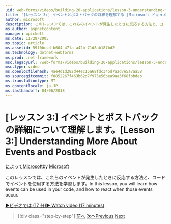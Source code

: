 ```yaml
---
uid: web-forms/videos/building-20-applications/lesson-3-understanding-more-about-events-and-postback
title: '[レッスン 3:] イベントとポストバックの詳細を理解する |Microsoft ドキュメント'
author: microsoft
description: このレッスンでは、これらのイベントが発生したときに反応する方法と、コードでイベントを使用する方法を学習します。
ms.author: aspnetcontent
manager: wpickett
ms.date: 11/28/2005
ms.topic: article
ms.assetid: 59f0bccd-b604-47fa-a42b-71d8ab187bd2
ms.technology: dotnet-webforms
ms.prod: .net-framework
msc.legacyurl: /web-forms/videos/building-20-applications/lesson-3-understanding-more-about-events-and-postback
msc.type: video
ms.openlocfilehash: 4ae4d1d282d44ec15a68fdc345d7a2d7e5a7aa58
ms.sourcegitcommit: f8852267f463b62d7f975e56bea9aa3f68fbbdeb
ms.translationtype: MT
ms.contentlocale: ja-JP
ms.lasthandoff: 04/06/2018
---
```

<a name="lesson-3--understanding-more-about-events-and-postback"></a><span data-ttu-id="fc624-103">[レッスン 3:] イベントとポストバックの詳細について理解します。</span><span class="sxs-lookup"><span data-stu-id="fc624-103">[Lesson 3:]  Understanding More About Events and Postback</span></span>
====================
<span data-ttu-id="fc624-104">によって[Microsoft](https://github.com/microsoft)</span><span class="sxs-lookup"><span data-stu-id="fc624-104">by [Microsoft](https://github.com/microsoft)</span></span>

<span data-ttu-id="fc624-105">このレッスンでは、これらのイベントが発生したときに反応する方法と、コードでイベントを使用する方法を学習します。</span><span class="sxs-lookup"><span data-stu-id="fc624-105">In this lesson, you will learn how events can be used in your code, and how to react when those events occur.</span></span>

[<span data-ttu-id="fc624-106">&#9654;ビデオでは (17 分)</span><span class="sxs-lookup"><span data-stu-id="fc624-106">&#9654; Watch video (17 minutes)</span></span>](https://channel9.msdn.com/Blogs/ASP-NET-Site-Videos/lesson-3-understanding-more-about-events-and-postback)

> [!div class="step-by-step"]
> <span data-ttu-id="fc624-107">[前へ](lesson-2-creating-a-web-forms-user-interface.md)
> [次へ](lesson-4-understanding-web-application-state.md)</span><span class="sxs-lookup"><span data-stu-id="fc624-107">[Previous](lesson-2-creating-a-web-forms-user-interface.md)
[Next](lesson-4-understanding-web-application-state.md)</span></span>
